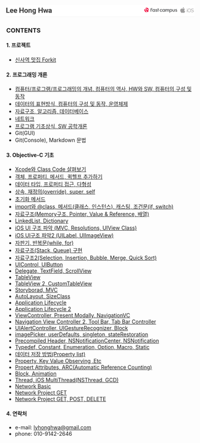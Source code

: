<img src="https://github.com/LeeHongHwa/LeeHongHwa/blob/master/img/title.png"/>

### CONTENTS
#### 1. 프로젝트
  - [신사역 맛집 Forkit]

#### 2. 프로그래밍 개론
  - [컴퓨터/프로그램/프로그래밍의 개념, 컴퓨터의 역사, HW와 SW, 컴퓨터의 구성 및 동작]
  - [데이터의 표현방식, 컴퓨터의 구성 및 동작, 운영체제]
  - [자료구조, 알고리즘, 데이터베이스]
  - [네트워크]
  - [프로그램 기초상식, SW 공학개론]
  - Git(GUI)
  - Git(Console), Markdown 문법

#### 3. Objective-C 기초
  - [Xcode와 Class Code 살펴보기]
  - [객체, 프로퍼티, 메서드, 퀵헬프 추가하기]
  - [데이터 타입, 프로퍼티 접근, 다형성]
  - [상속, 재정의(override), super, self]
  - [초기화 메서드]
  - [import와 @class, 메서드(클래스, 인스턴스), 캐스팅, 조건문(if, switch)]
  - [자료구조(Memory구조, Pointer, Value & Reference, 배열)]
  - [LinkedList, Dictionary]
  - [iOS UI 구조 파악 (MVC, Resolutions, UIView Class)]
  - [iOS UI구조 파악2 (UILabel, UIImageView)]
  - [자판기, 반복문(while, for)]
  - [자료구조(Stack, Queue) 구현]
  - [자료구조2(Selection, Insertion, Bubble, Merge, Quick Sort)]
  - [UIControl, UIButton]
  - [Delegate, TextField, ScrollView]
  - [TableView]
  - [TableView 2, CustomTableView]
  - [Storyborad, MVC]
  - [AutoLayout, SizeClass]
  - [Application Lifecycle]
  - [Application Lifecycle 2]
  - [ViewController, Present Modally, NavigationVC]
  - [Navigation View Controller 2, Tool Bar, Tab Bar Controller]
  - [UIAlertController, UIGestureRecognizer, Block]
  - [imagePicker, userDefaults, singleton, stateRestoration]
  - [Precompiled Header, NSNotificationCenter, NSNotification]
  - [Typedef, Constant, Enumeration, Option, Macro, Static]
  - [데이터 저장 방법(Property list)]
  - [Property, Key Value Observing ,Etc]
  - [Propert Attributes, ARC(Automatic Reference Counting)]
  - [Block, Animation]
  - [Thread, iOS MultiThread(NSThread, GCD)]
  - [Network Basic]
  - [Network Project GET]
  - [Network Project GET, POST, DELETE]

#### 4. 연락처
  - e-mail: lyhonghwa@gmail.com
  - phone: 010-9142-2646

[//]: # (These are reference links used in the body of this note and get stripped out when the markdown processor does its job. There is no need to format nicely because it shouldn't be seen. Thanks SO - http://stackoverflow.com/questions/4823468/store-comments-in-markdown-syntax)

  [신사역 맛집 Forkit]: <https://github.com/teamyummy/Forkit-iOS>

  [컴퓨터/프로그램/프로그래밍의 개념, 컴퓨터의 역사, HW와 SW, 컴퓨터의 구성 및 동작]: <https://github.com/LeeHongHwa/LeeHongHwa/blob/class/class/160905.pdf>

  [데이터의 표현방식, 컴퓨터의 구성 및 동작, 운영체제]: <https://github.com/LeeHongHwa/LeeHongHwa/blob/class/class/160906.pdf>

  [자료구조, 알고리즘, 데이터베이스]: <https://github.com/LeeHongHwa/LeeHongHwa/blob/class/class/160907.pdf>

  [네트워크]: <https://github.com/LeeHongHwa/LeeHongHwa/blob/class/class/160908.pdf>

  [프로그램 기초상식, SW 공학개론]: <https://github.com/LeeHongHwa/LeeHongHwa/blob/class/class/160909.pdf>

  [Xcode와 Class Code 살펴보기]: <https://github.com/LeeHongHwa/LeeHongHwa/blob/class/class/160919_Xcode%2CObject/160919_Xcode%2CObject.md>

  [객체, 프로퍼티, 메서드, 퀵헬프 추가하기]: <https://github.com/LeeHongHwa/LeeHongHwa/blob/class/class/160920_Object%2CMethod%2CProperty%2CQuickHelp/160920_Object%2CMethod%2CProperty%2CQuickHelp.md>

  [데이터 타입, 프로퍼티 접근, 다형성]: <https://github.com/LeeHongHwa/LeeHongHwa/blob/class/class/160921_%EB%8D%B0%EC%9D%B4%ED%84%B0%ED%83%80%EC%9E%85%2C%ED%94%84%EB%A1%9C%ED%8D%BC%ED%8B%B0%EC%A0%91%EA%B7%BC%2C%EB%8B%A4%ED%98%95%EC%84%B1/160921_%EB%8D%B0%EC%9D%B4%ED%84%B0%ED%83%80%EC%9E%85%2C%ED%94%84%EB%A1%9C%ED%8D%BC%ED%8B%B0%EC%A0%91%EA%B7%BC%2C%EB%8B%A4%ED%98%95%EC%84%B1.md>

  [상속, 재정의(override), super, self]: <https://github.com/LeeHongHwa/LeeHongHwa/blob/class/class/160922_%EC%83%81%EC%86%8D%2C%EC%9E%AC%EC%A0%95%EC%9D%98%2CSelf%2CSuper/160922_%EC%83%81%EC%86%8D%2C%EC%9E%AC%EC%A0%95%EC%9D%98%2CSelf%2CSuper.md>

  [초기화 메서드]: <https://github.com/LeeHongHwa/LeeHongHwa/blob/class/class/160923_%EC%B4%88%EA%B8%B0%ED%99%94%EB%A9%94%EC%84%9C%EB%93%9C/160923_%EC%B4%88%EA%B8%B0%ED%99%94%EB%A9%94%EC%84%9C%EB%93%9C.md>

  [import와 @class, 메서드(클래스, 인스턴스), 캐스팅, 조건문(if, switch)]: <https://github.com/LeeHongHwa/LeeHongHwa/blob/class/class/160926_%EA%B0%81%EC%A2%85%EC%97%B0%EC%82%B0%2Cmethod(class%2C%20instance)%2Cif%2Cswitch/160926_%EA%B0%81%EC%A2%85%EC%97%B0%EC%82%B0%2Cmethod(class%2C%20instance)%2Cif%2Cswitch.md>

  [자료구조(Memory구조, Pointer, Value & Reference, 배열)]: <https://github.com/LeeHongHwa/LeeHongHwa/blob/class/class/160927_%EC%9E%90%EB%A3%8C%EA%B5%AC%EC%A1%B0(Memory%EA%B5%AC%EC%A1%B0%2CPointer%2CValue%26Reference%2C%EB%B0%B0%EC%97%B4)/160927_%EC%9E%90%EB%A3%8C%EA%B5%AC%EC%A1%B0(Memory%EA%B5%AC%EC%A1%B0%2CPointer%2CValue%26Reference%2C%EB%B0%B0%EC%97%B4).md>

  [LinkedList, Dictionary]: <https://github.com/LeeHongHwa/LeeHongHwa/blob/class/class/160928_LinkedList%2CDictionary/160928_LinkedList%2CDictionary.md>

  [iOS UI 구조 파악 (MVC, Resolutions, UIView Class)]: <https://github.com/LeeHongHwa/LeeHongHwa/blob/class/class/160929_iOSUI%EA%B5%AC%EC%A1%B0%ED%8C%8C%EC%95%85(MVC%2CResolutions%2CUIViewClass)/160929_iOSUI%EA%B5%AC%EC%A1%B0%ED%8C%8C%EC%95%85(MVC%2CResolutions%2CUIViewClass).md>

  [iOS UI구조 파악2 (UILabel, UIImageView)]: <https://github.com/LeeHongHwa/LeeHongHwa/blob/class/class/160930_iOSUI%EA%B5%AC%EC%A1%B0%ED%8C%8C%EC%95%852(UILabel%2CUIImageView)/160930_iOSUI%EA%B5%AC%EC%A1%B0%ED%8C%8C%EC%95%852(UILabel%2CUIImageView).md>

  [자판기, 반복문(while, for)]: <https://github.com/LeeHongHwa/LeeHongHwa/blob/class/class/161004_%EC%9E%90%ED%8C%90%EA%B8%B0%2C%EB%B0%98%EB%B3%B5%EB%AC%B8(while%2Cfor)/161004_%EC%9E%90%ED%8C%90%EA%B8%B0%2C%EB%B0%98%EB%B3%B5%EB%AC%B8(while%2Cfor).md>

  [자료구조(Stack, Queue) 구현]: <https://github.com/LeeHongHwa/LeeHongHwa/blob/class/class/161006_%EC%9E%90%EB%A3%8C%EA%B5%AC%EC%A1%B0(Stack%2CQueue)%EA%B5%AC%ED%98%84/161006_%EC%9E%90%EB%A3%8C%EA%B5%AC%EC%A1%B0(Stack%2CQueue)%EA%B5%AC%ED%98%84.md>

  [자료구조2(Selection, Insertion, Bubble, Merge, Quick Sort)]: <https://github.com/LeeHongHwa/LeeHongHwa/blob/class/class/161007_%EC%9E%90%EB%A3%8C%EA%B5%AC%EC%A1%B02(Selection%2CInsertion%2CBubble%2CMerge%2CQuickSort)/161007_%EC%9E%90%EB%A3%8C%EA%B5%AC%EC%A1%B02(Selection%2CInsertion%2CBubble%2CMerge%2CQuickSort).md>

  [UIControl, UIButton]: <https://github.com/LeeHongHwa/LeeHongHwa/blob/class/class/161010_UIControl%2CUIButton/161010_UIControl%2CUIButton.md>

  [Delegate, TextField, ScrollView]: <https://github.com/LeeHongHwa/LeeHongHwa/tree/class/class/161011_Delegate%2CTextField%2CScrollView>

  [TableView]: <https://github.com/LeeHongHwa/LeeHongHwa/blob/class/class/161013_TableView/161013_TableView.md>

  [TableView 2, CustomTableView]: <https://github.com/LeeHongHwa/LeeHongHwa/blob/class/class/161014_TableView2%2CCustomTableView/161014_TableView2%2CCustomTableView.md>

  [Storyborad, MVC]: <https://github.com/LeeHongHwa/LeeHongHwa/blob/class/class/161017_Storyborad%2CMVC/161017_Storyborad%2CMVC.md>

  [AutoLayout, SizeClass]: <https://github.com/LeeHongHwa/LeeHongHwa/blob/class/class/161018_AutoLayout%2CSizeClass/161018_AutoLayout%2CSizeClass.md>

  [Application Lifecycle]: <https://github.com/LeeHongHwa/LeeHongHwa/blob/class/class/161020_ApplicationLifecycle/161020_ApplicationLifecycle.md>

  [Application Lifecycle 2]: <https://github.com/LeeHongHwa/LeeHongHwa/blob/class/class/161021_ApplicationLifeCycle2/161021_ApplicationLifeCycle2.md>

  [ViewController, Present Modally, NavigationVC]: <https://github.com/LeeHongHwa/LeeHongHwa/blob/class/class/161024_ViewController%2CPresentModally%2CNavigationVC/161024_ViewController%2CPresentModally%2CNavigationVC.md>

  [Navigation View Controller 2, Tool Bar, Tab Bar Controller]: <https://github.com/LeeHongHwa/LeeHongHwa/blob/class/class/161025_NavigationViewController2%2CToolBar%2CTabBarController/161025_NavigationViewController2%2CToolBar%2CTabBarController.md>

  [UIAlertController, UIGestureRecognizer, Block]: <https://github.com/LeeHongHwa/LeeHongHwa/blob/class/class/161027_UIAlertController%2CUIGestureRecognizer%2CBlock/161027_UIAlertController%2CUIGestureRecognizer%2CBlock.md>

  [imagePicker, userDefaults, singleton, stateRestoration]: <https://github.com/LeeHongHwa/LeeHongHwa/blob/class/class/161028_imagePicker%2CuserDefaults%2Csingleton%2CstateRestoration/161028_imagePicker%2CuserDefaults%2Csingleton%2CstateRestoration.md>

  [Precompiled Header, NSNotificationCenter, NSNotification]: <https://github.com/LeeHongHwa/LeeHongHwa/blob/class/class/161031_PrecompiledHeader%2CNSNotificationCenter%2CNSNotification/161031_PrecompiledHeader%2CNSNotificationCenter%2CNSNotification.md>

  [Typedef, Constant, Enumeration, Option, Macro, Static]: <https://github.com/LeeHongHwa/LeeHongHwa/blob/class/class/161101_Typedef%2CConstant%2CEnumeration%2COption%2CMacro%2CStatic/161101_Typedef%2CConstant%2CEnumeration%2COption%2CMacro%2CStatic.md>

  [데이터 저장 방법(Property list)]: <https://github.com/LeeHongHwa/LeeHongHwa/blob/class/class/161103_Plist%2CHakerton/161103_Plist%2CHakerton.md>

  [Property, Key Value Observing ,Etc]: <https://github.com/LeeHongHwa/LeeHongHwa/blob/class/class/161107_Property%2CKeyValueObserving%2CEtc/161107_Property%2CKeyValueObserving%2CEtc.md>

  [Propert Attributes, ARC(Automatic Reference Counting)]: <https://github.com/LeeHongHwa/LeeHongHwa/blob/class/class/161108_PropertAttributes%2CARC/161108_PropertAttributes%2CARC.md>

  [Block, Animation]: <https://github.com/LeeHongHwa/LeeHongHwa/blob/class/class/161110_Block%2CAnimation/161110_Block%2CAnimation.md>

  [Thread, iOS MultiThread(NSThread, GCD)]: <https://github.com/LeeHongHwa/LeeHongHwa/blob/class/class/161111_Thread%2CiOSMultiThread(NSThread%2CGCD)/161111_Thread%2CiOSMultiThread(NSThread%2CGCD).md>

  [Network Basic]: <https://github.com/LeeHongHwa/LeeHongHwa/blob/class/class/161114_NetworkBasic/161114_Network.md>

  [Network Project GET]: <https://github.com/LeeHongHwa/LeeHongHwa/tree/class/class/161115_NetworkProject/NetworkingMiniProject>

  [Network Project GET, POST, DELETE]: <https://github.com/LeeHongHwa/LeeHongHwa/tree/class/class/161116_NetworkProject/NetworkingMiniProjectTeacher>